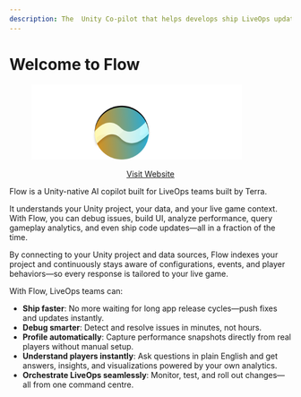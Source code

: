 ```yaml
---
description: The  Unity Co-pilot that helps develops ship LiveOps updates 10x faster
---
```


# Welcome to Flow

<figure><img src=".gitbook/assets/flowwwF.png" alt="" width="375"><figcaption></figcaption></figure>

<p align="center"><a href="https://flow.letsterra.com" class="button primary">Visit Website</a></p>

Flow is a Unity-native AI copilot built for LiveOps teams built by Terra.

It understands your Unity project, your data, and your live game context. With Flow, you can debug issues, build UI, analyze performance, query gameplay analytics, and even ship code updates—all in a fraction of the time.

By connecting to your Unity project and data sources, Flow indexes your project and continuously stays aware of configurations, events, and player behaviors—so every response is tailored to your live game.



With Flow, LiveOps teams can:

* **Ship faster**: No more waiting for long app release cycles—push fixes and updates instantly.
* **Debug smarter**: Detect and resolve issues in minutes, not hours.
* **Profile automatically**: Capture performance snapshots directly from real players without manual setup.
* **Understand players instantly**: Ask questions in plain English and get answers, insights, and visualizations powered by your own analytics.
* **Orchestrate LiveOps seamlessly**: Monitor, test, and roll out changes—all from one command centre.
